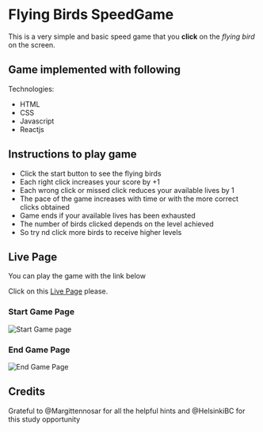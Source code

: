 # Flying Birds SpeedGame


This is a very simple and basic speed game that you **click** on the *flying bird* on the screen. 

## Game implemented with following

Technologies:

- HTML
- CSS
- Javascript
- Reactjs

## Instructions to play game 

- Click the start button to see the flying birds
- Each right click increases your score by +1
- Each wrong click or missed click reduces your available lives by 1
- The pace of the game increases with time or with the more correct clicks obtained
- Game ends if your available lives has been exhausted
- The number of birds clicked depends on the level achieved
- So try nd click more birds to receive higher levels

## Live Page

You can play the game with the link below

Click on this [Live Page](https://lambent-monstera-c0d9f2.netlify.app/ "Link to Speed Game") please.


### Start Game Page

![Start Game page](/speedgame_react/src/assets/images/game.png "Start Game Page")

### End Game Page

![End Game Page](/speedgame_react/src/assets/images/modal.png "End Game Page")


## Credits

Grateful to @Margittennosar for all the helpful hints and @HelsinkiBC for this study opportunity


